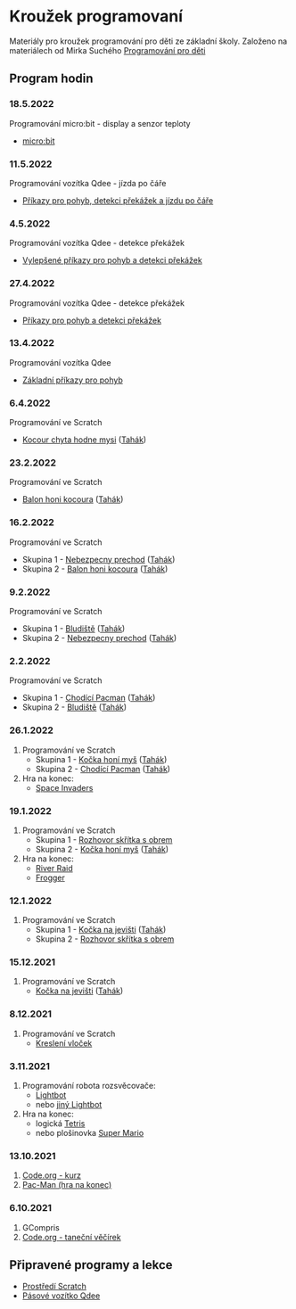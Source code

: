 # Kroužek programovaní

Materiály pro kroužek programování pro děti ze základní školy.
Založeno na materiálech od Mirka Suchého [Programování pro děti](https://github.com/xsuchy/programovani_pro_deti/blob/master/README.md)

## Program hodin

### 18.5.2022
Programování micro:bit - display a senzor teploty
- [micro:bit](https://makecode.microbit.org/#)

### 11.5.2022
Programování vozítka Qdee - jízda po čáře
- [Příkazy pro pohyb, detekci překážek a jízdu po čáře](https://makecode.microbit.org/#pub:_VuHiHadTzaxC)

### 4.5.2022
Programování vozítka Qdee - detekce překážek
- [Vylepšené příkazy pro pohyb a detekci překážek](https://makecode.microbit.org/#pub:_aAj9ps4xY8fh)

### 27.4.2022
Programování vozítka Qdee - detekce překážek
- [Příkazy pro pohyb a detekci překážek](https://makecode.microbit.org/#pub:_2VFic904AgRf)

### 13.4.2022
Programování vozítka Qdee
- [Základní příkazy pro pohyb](https://makecode.microbit.org/#pub:_WzXDmP1M2Y4d)

### 6.4.2022
Programování ve Scratch
- [Kocour chyta hodne mysi](https://scratch.mit.edu/projects/672016060/editor/)
  ([Tahák](https://scratch.mit.edu/projects/672009104/fullscreen/))

### 23.2.2022
Programování ve Scratch
- [Balon honi kocoura](https://scratch.mit.edu/projects/645384274/editor/)
  ([Tahák](https://scratch.mit.edu/projects/645380572/fullscreen/))

### 16.2.2022
Programování ve Scratch
- Skupina 1 - [Nebezpecny prechod](https://scratch.mit.edu/projects/641443830/editor/)
  ([Tahák](https://scratch.mit.edu/projects/641432142/fullscreen/))
- Skupina 2 - [Balon honi kocoura](https://scratch.mit.edu/projects/645384274/editor/)
  ([Tahák](https://scratch.mit.edu/projects/645380572/fullscreen/))

### 9.2.2022
Programování ve Scratch
- Skupina 1 - [Bludiště](https://scratch.mit.edu/projects/636345783/editor/)
  ([Tahák](https://scratch.mit.edu/projects/635428934/fullscreen/))
- Skupina 2 - [Nebezpecny prechod](https://scratch.mit.edu/projects/641443830/editor/)
  ([Tahák](https://scratch.mit.edu/projects/641432142/fullscreen/))

### 2.2.2022
Programování ve Scratch
- Skupina 1 - [Chodící Pacman](https://scratch.mit.edu/projects/633901415/editor/)
  ([Tahák](https://scratch.mit.edu/projects/633873467/fullscreen/))
- Skupina 2 - [Bludiště](https://scratch.mit.edu/projects/636345783/editor/)
  ([Tahák](https://scratch.mit.edu/projects/635428934/fullscreen/))

### 26.1.2022
1. Programování ve Scratch
   - Skupina 1 - [Kočka honí myš](https://scratch.mit.edu/projects/629705940/editor/)
     ([Tahák](https://scratch.mit.edu/projects/629703650/fullscreen/))
   - Skupina 2 - [Chodící Pacman](https://scratch.mit.edu/projects/633901415/editor/)
     ([Tahák](https://scratch.mit.edu/projects/633873467/fullscreen/))
2. Hra na konec:
   - [Space Invaders](https://scratch.mit.edu/projects/46553046/fullscreen/)

### 19.1.2022
1. Programování ve Scratch
   - Skupina 1 - [Rozhovor skřítka s obrem](https://scratch.mit.edu/projects/627204211/editor/)
   - Skupina 2 - [Kočka honí myš](https://scratch.mit.edu/projects/629705940)
     ([Tahák](https://scratch.mit.edu/projects/629703650/fullscreen/))
2. Hra na konec:
   - [River Raid](https://scratch.mit.edu/projects/20428294/fullscreen/)
   - [Frogger](https://scratch.mit.edu/projects/12221773/fullscreen/)

### 12.1.2022
1. Programování ve Scratch
   - Skupina 1 - [Kočka na jevišti](https://scratch.mit.edu/projects/617311963/editor/)
     ([Tahák](https://scratch.mit.edu/projects/617285613/fullscreen/))
   - Skupina 2 - [Rozhovor skřítka s obrem](https://scratch.mit.edu/projects/627204211/editor/)

### 15.12.2021
1. Programování ve Scratch
   - [Kočka na jevišti](https://scratch.mit.edu/projects/617311963/editor/)
     ([Tahák](https://scratch.mit.edu/projects/617285613/fullscreen/))
 
### 8.12.2021
1. Programování ve Scratch
   - [Kreslení vloček](https://scratch.mit.edu/projects/613433973/editor/)

### 3.11.2021
1. Programování robota rozsvěcovače:
   - [Lightbot](https://www.gameflare.com/online-game/light-bot/)
   - nebo [jiný Lightbot](https://www.lightbot.lu/)
2. Hra na konec:
   - logická [Tetris](https://scratch.mit.edu/projects/21239656/fullscreen/)
   - nebo plošinovka [Super Mario](https://scratch.mit.edu/projects/2176968/fullscreen/) 

### 13.10.2021
1. [Code.org - kurz](https://studio.code.org/s/express-2021/lessons/1/levels/2)
2. [Pac-Man (hra na konec)](https://scratch.mit.edu/projects/254234311/fullscreen/)

### 6.10.2021
1. GCompris
2. [Code.org - taneční věčírek](https://studio.code.org/s/dance-2019/stage/1/puzzle/1)

## Připravené programy a lekce
- [Prostředí Scratch](scratch/README.md)
- [Pásové vozítko Qdee](qdee/README.md)
